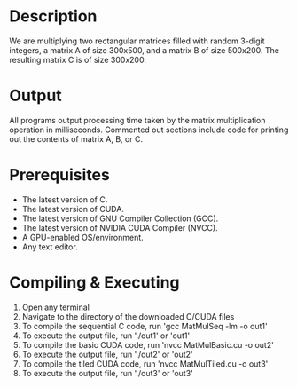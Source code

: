 # Description
We are multiplying two rectangular matrices filled with random 3-digit integers, a matrix A of size 300x500, and a matrix B of size 500x200. The resulting matrix C is of size 300x200.

# Output
All programs output processing time taken by the matrix multiplication operation in milliseconds. Commented out sections include code for printing out the contents of matrix A, B, or C.

# Prerequisites
- The latest version of C.
- The latest version of CUDA.
- The latest version of GNU Compiler Collection (GCC).
- The latest version of NVIDIA CUDA Compiler (NVCC).
- A GPU-enabled OS/environment.
- Any text editor.

# Compiling & Executing
1. Open any terminal
2. Navigate to the directory of the downloaded C/CUDA files
3. To compile the sequential C code, run 'gcc MatMulSeq -lm -o out1'
4. To execute the output file, run './out1' or 'out1'
5. To compile the basic CUDA code, run 'nvcc MatMulBasic.cu -o out2'
6. To execute the output file, run './out2' or 'out2'
7. To compile the tiled CUDA code, run 'nvcc MatMulTiled.cu -o out3'
8. To execute the output file, run './out3' or 'out3'
